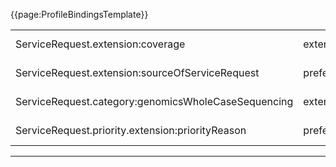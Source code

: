 {{page:ProfileBindingsTemplate}}

<table id="addToBindings">
<tr>
<td>ServiceRequest.extension:coverage</td>
<td>extensible</td>
<td>{{pagelink:ValueSet-UKCore-FundingCategory}}</td>
</tr>
<tr>
<td>ServiceRequest.extension:sourceOfServiceRequest</td>
<td>preferred</td>
<td>{{pagelink:ValueSet-UKCore-SourceOfServiceRequest}}</td>
</tr>
<tr>
<td>ServiceRequest.category:genomicsWholeCaseSequencing</td>
<td>extensible</td>
<td>{{pagelink:ValueSet-UKCore-GenomeSequencingCategory}}</td>
</tr>
<tr>
<td>ServiceRequest.priority.extension:priorityReason</td>
<td>preferred</td>
<td>{{pagelink:ValueSet-UKCore-ServiceRequestReasonCode}}</td>
</tr>
</table>

---